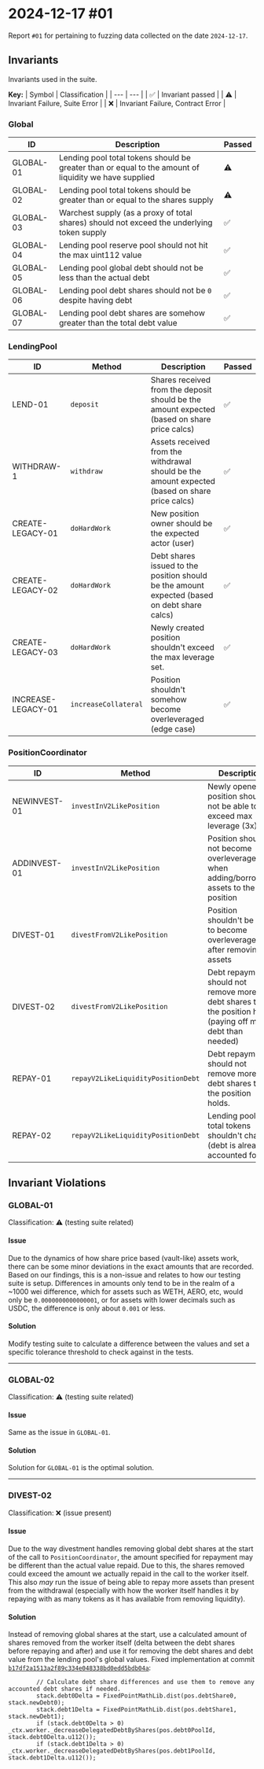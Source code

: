 # 2024-12-17 #01
Report ``#01`` for pertaining to fuzzing data collected on the date `2024-12-17`.

## Invariants
Invariants used in the suite.

**Key:**
| Symbol | Classification |
| --- | --- |
| ✅ | Invariant passed |
| ⚠️ | Invariant Failure, Suite Error |
| ❌ | Invariant Failure, Contract Error |
### Global
| ID | Description | Passed |
| --- | --- | --- |
| GLOBAL-01 | Lending pool total tokens should be greater than or equal to the amount of liquidity we have supplied | ⚠️ |
| GLOBAL-02 | Lending pool total tokens should be greater than or equal to the shares supply | ⚠️ |
| GLOBAL-03 | Warchest supply (as a proxy of total shares) should not exceed the underlying token supply | ✅ |
| GLOBAL-04 | Lending pool reserve pool should not hit the max uint112 value | ✅ |
| GLOBAL-05 | Lending pool global debt should not be less than the actual debt | ✅ |
| GLOBAL-06 | Lending pool debt shares should not be `0` despite having debt | ✅ |
| GLOBAL-07 | Lending pool debt shares are somehow greater than the total debt value | ✅ |
### LendingPool
| ID | Method | Description | Passed |
| --- | --- | --- | --- |
| LEND-01 | `deposit` | Shares received from the deposit should be the amount expected (based on share price calcs) | ✅ |
| WITHDRAW-1 | `withdraw` | Assets received from the withdrawal should be the amount expected (based on share price calcs) | ✅ |
| CREATE-LEGACY-01 | `doHardWork` | New position owner should be the expected actor (user) | ✅ |
| CREATE-LEGACY-02 | `doHardWork` | Debt shares issued to the position should be the amount expected (based on debt share calcs) | ✅ |
| CREATE-LEGACY-03 | `doHardWork` | Newly created position shouldn't exceed the max leverage set. | ✅ |
| INCREASE-LEGACY-01 | `increaseCollateral` | Position shouldn't somehow become overleveraged (edge case) | ✅ |
### PositionCoordinator
| ID | Method | Description | Passed |
| --- | --- | --- | --- |
| NEWINVEST-01 | `investInV2LikePosition` | Newly opened position should not be able to exceed max leverage (3x) | ✅ |
| ADDINVEST-01 | `investInV2LikePosition` | Position should not become overleveraged when adding/borrowing assets to the position | ✅ |
| DIVEST-01 | `divestFromV2LikePosition` | Position shouldn't be able to become overleveraged after removing assets | ✅ |
| DIVEST-02 | `divestFromV2LikePosition` | Debt repayment should not remove more debt shares than the position holds (paying off more debt than needed) | ❌ |
| REPAY-01 | `repayV2LikeLiquidityPositionDebt` | Debt repayment should not remove more debt shares than the position holds. | ✅ |
| REPAY-02 | `repayV2LikeLiquidityPositionDebt` | Lending pool total tokens shouldn't change (debt is already accounted for) | ✅ |

## Invariant Violations
### GLOBAL-01
Classification: ⚠️ (testing suite related)
#### Issue
Due to the dynamics of how share price based (vault-like) assets work, there can be some minor deviations in the exact amounts that are recorded. Based on our findings, this is a non-issue and relates to how our testing suite is setup.
Differences in amounts only tend to be in the realm of a ~1000 wei difference, which for assets such as WETH, AERO, etc, would only be `0.0000000000000001`, or for assets with lower decimals such as USDC, the difference is only about `0.001` or less.
#### Solution
Modify testing suite to calculate a difference between the values and set a specific tolerance threshold to check against in the tests.

---

### GLOBAL-02
Classification: ⚠️ (testing suite related)
#### Issue
Same as the issue in `GLOBAL-01`.
#### Solution
Solution for ``GLOBAL-01`` is the optimal solution.

---

### DIVEST-02
Classification: ❌ (issue present)
#### Issue
Due to the way divestment handles removing global debt shares at the start of the call to `PositionCoordinator`, the amount specified for repayment may be different than the actual value repaid. Due to this, the shares removed could exceed the amount we actually repaid in the call to the worker itself. This also *may* run the issue of being able to repay more assets than present from the withdrawal (especially with how the worker itself handles it by repaying with as many tokens as it has available from removing liquidity).
#### Solution
Instead of removing global shares at the start, use a calculated amount of shares removed from the worker itself (delta between the debt shares before repaying and after) and use it for removing the debt shares and debt value from the lending pool's global values. Fixed implementation at commit [`b17df2a1513a2f89c334e048338bd0edd5bdb04a`](https://github.com/Limestone-Fi/limestone/commit/b17df2a1513a2f89c334e048338bd0edd5bdb04a):
```
        // Calculate debt share differences and use them to remove any accounted debt shares if needed.
        stack.debt0Delta = FixedPointMathLib.dist(pos.debtShare0, stack.newDebt0);
        stack.debt1Delta = FixedPointMathLib.dist(pos.debtShare1, stack.newDebt1);
        if (stack.debt0Delta > 0) _ctx.worker._decreaseDelegatedDebtByShares(pos.debt0PoolId, stack.debt0Delta.u112());
        if (stack.debt1Delta > 0) _ctx.worker._decreaseDelegatedDebtByShares(pos.debt1PoolId, stack.debt1Delta.u112());
```
